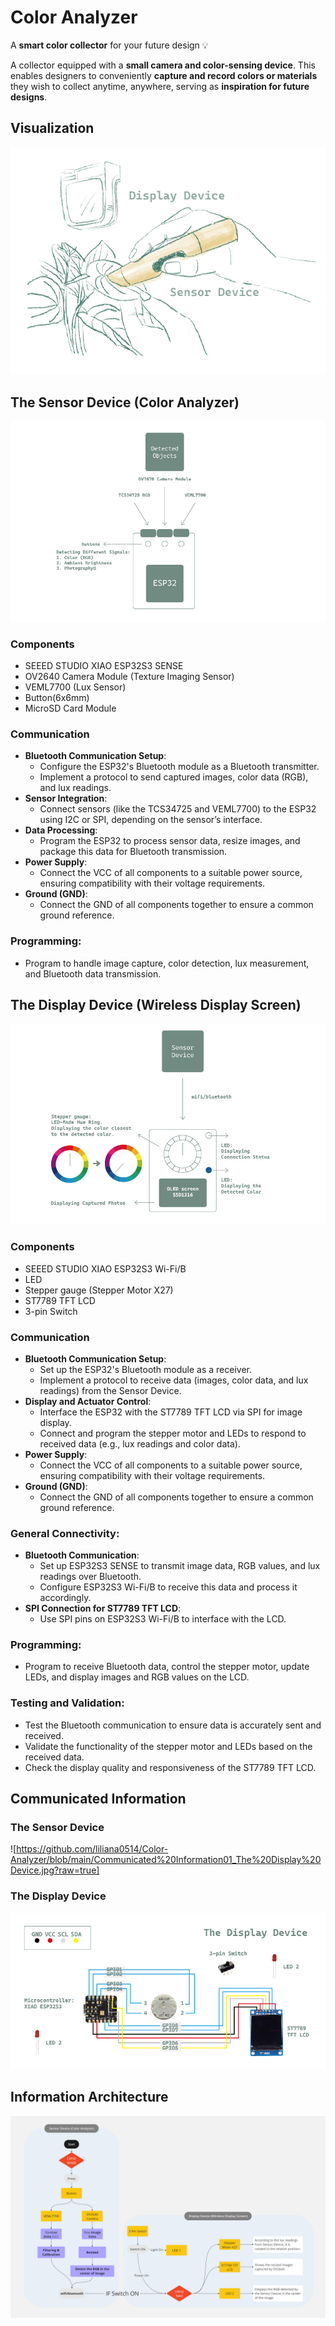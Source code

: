 # Color Analyzer
A **smart color collector** for your future design 💡 

A collector equipped with a **small camera and color-sensing device**. This enables designers to conveniently **capture and record colors or materials** they wish to collect anytime, anywhere, serving as **inspiration for future designs**.


## Visualization
![Color Analyzer 1](https://github.com/liliana0514/Color-Analyzer/blob/main/Color%20Analyzer%201.jpg?raw=true)

## The Sensor Device (Color Analyzer)
![Color Analyzer 2](https://github.com/liliana0514/Color-Analyzer/blob/main/Color%20Analyzer%202.jpg?raw=true)
### Components
- SEEED STUDIO XIAO ESP32S3 SENSE
- OV2640 Camera Module (Texture Imaging Sensor)
- VEML7700 (Lux Sensor)
- Button(6x6mm)
- MicroSD Card Module

### Communication
- **Bluetooth Communication Setup**:
  - Configure the ESP32's Bluetooth module as a Bluetooth transmitter.
  - Implement a protocol to send captured images, color data (RGB), and lux readings.
- **Sensor Integration**:
  - Connect sensors (like the TCS34725 and VEML7700) to the ESP32 using I2C or SPI, depending on the sensor’s interface.
- **Data Processing**:
  - Program the ESP32 to process sensor data, resize images, and package this data for Bluetooth transmission.
- **Power Supply**:
  - Connect the VCC of all components to a suitable power source, ensuring compatibility with their voltage requirements.
- **Ground (GND)**:
  - Connect the GND of all components together to ensure a common ground reference.

### **Programming**:
- Program to handle image capture, color detection, lux measurement, and Bluetooth data transmission.

## The Display Device (Wireless Display Screen)
![Color Analyzer 3](https://github.com/liliana0514/Color-Analyzer/blob/main/Color%20Analyzer%203.jpg?raw=true)
### Components
- SEEED STUDIO XIAO ESP32S3 Wi-Fi/B
- LED
- Stepper gauge (Stepper Motor X27)
- ST7789 TFT LCD
- 3-pin Switch

### Communication
- **Bluetooth Communication Setup**:
  - Set up the ESP32's Bluetooth module as a receiver.
  - Implement a protocol to receive data (images, color data, and lux readings) from the Sensor Device.
- **Display and Actuator Control**:
  - Interface the ESP32 with the ST7789 TFT LCD via SPI for image display.
  - Connect and program the stepper motor and LEDs to respond to received data (e.g., lux readings and color data).
- **Power Supply**:
  - Connect the VCC of all components to a suitable power source, ensuring compatibility with their voltage requirements.
- **Ground (GND)**:
  - Connect the GND of all components together to ensure a common ground reference.
 
### General Connectivity:
- **Bluetooth Communication**:
  - Set up ESP32S3 SENSE to transmit image data, RGB values, and lux readings over Bluetooth.
  - Configure ESP32S3 Wi-Fi/B to receive this data and process it accordingly.
- **SPI Connection for ST7789 TFT LCD**:
  - Use SPI pins on ESP32S3 Wi-Fi/B to interface with the LCD.

### Programming:
- Program to receive Bluetooth data, control the stepper motor, update LEDs, and display images and RGB values on the LCD.

### Testing and Validation:
- Test the Bluetooth communication to ensure data is accurately sent and received.
- Validate the functionality of the stepper motor and LEDs based on the received data.
- Check the display quality and responsiveness of the ST7789 TFT LCD.

## Communicated Information
### The Sensor Device
![https://github.com/liliana0514/Color-Analyzer/blob/main/Communicated%20Information01_The%20Display%20Device.jpg?raw=true]

### The Display Device
![Communicated Information02](https://github.com/liliana0514/Color-Analyzer/blob/main/Communicated%20Information02.jpg?raw=true)

## Information Architecture
![Information Architecture](https://github.com/liliana0514/Color-Analyzer/blob/main/Information%20Architecture.jpg?raw=true)

